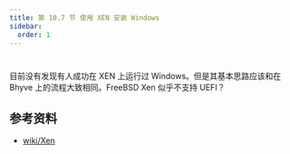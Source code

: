 ```yaml
---
title: 第 10.7 节 使用 XEN 安装 Windows
sidebar:
  order: 1
---
```

# 

目前没有发现有人成功在 XEN 上运行过 Windows。但是其基本思路应该和在 Bhyve 上的流程大致相同。FreeBSD Xen 似乎不支持 UEFI？

## 参考资料

- [wiki/Xen](https://wiki.freebsd.org/Xen)
